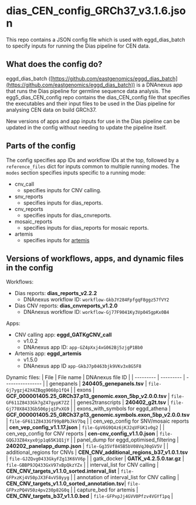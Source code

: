 # dias_CEN_config_GRCh37_v3.1.6.json

This repo contains a JSON config file which is used with eggd_dias_batch to specify inputs for running the Dias pipeline for CEN data.

## What does the config do?
eggd_dias_batch ([https://github.com/eastgenomics/eggd_dias_batch](https://github.com/eastgenomics/eggd_dias_batch)) is a DNAnexus app that runs the Dias pipeline for germline sequence data analysis. The egg5_dias_CEN_config repo contains the dias_CEN_config file that specifies the executables and their input files to be used in the Dias pipeline for analysing CEN data on build GRCh37.

New versions of apps and app inputs for use in the Dias pipeline can be updated in the config without needing to update the pipeline itself.

## Parts of the config
The config specifies app IDs and workflow IDs at the top, followed by a `reference_files` dict for inputs common to multiple running modes.
The `modes` section specifies inputs specific to a running mode:
* cnv_call
    * specifies inputs for CNV calling.
* snv_reports
    * specifies inputs for dias_reports.
* cnv_reports
    * specifies inputs for dias_cnvreports.
* mosaic_reports
    * specifies inputs for dias_reports for mosaic reports.
* artemis
    * specifies inputs for [artemis](https://github.com/eastgenomics/eggd_artemis)


## Versions of workflows, apps, and dynamic files in the config
Workflows:
* Dias reports: **dias_reports_v2.2.2**
    * DNAnexus workflow ID: `workflow-GkbJY284FpfgqF8ggz57fVY2`
* Dias CNV reports: **dias_cnvreports_v1.2.0**
    * DNAnexus workflow ID: `workflow-Gj77F9041Ky3Vp045gpKx0B4`

Apps:
* CNV calling app: **eggd_GATKgCNV_call**
    * v1.0.2
    * DNAnexus app ID: `app-GZ4pXxj4xG062Bj5zjgP1Bb0`
* Artemis app: **eggd_artemis**
    * v1.5.0
    * DNAnexus app ID `app-GkbJ7p0463bjk9VKv3x8G5F8`

Dynamic files:
| File      | File name | DNAnexus file ID |
| --------- | --------- | ---------------- |
| genepanels | **240405_genepanels.tsv** | `file-Gj7ygzj42X4ZBqg9068p1fQ4` |
| exons | **GCF_000001405.25_GRCh37.p13_genomic.exon_5bp_v2.0.0.tsv** | `file-GF611Z8433Gk7gZ47gypK7ZZ` |
| genes2transcripts | **240402_g2t.tsv** | `file-Gj770X8433Gb506pjq1PxXG9` |
| exons_with_symbols for eggd_athena | **GCF_000001405.25_GRCh37.p13_genomic.symbols.exon_5bp_v2.0.0.tsv** | `file-GF611Z8433Gf99pBPbJkV7bq` |
| cen_vep_config for SNV/mosaic reports | **cen_vep_config_v1.1.17.json** | `file-GpV6G9Q4z6jKJ2qVFGK1v0g2` |
| cen_vep_config for CNV reports | **cen-cnv_config_v1.1.0.json** | `file-GQGJ3Z84xyx0jp1q65K1Q1jY` |
| panel_dump for eggd_optimised_filtering | **240202_panelapp_dump.json** | `file-Gg35Vf845B5bV08VqJ0qGV5V` |
| additional_regions for CNVs | **CEN_CNV_additional_regions_b37_v1.0.1.tsv** | `file-GJZQvg0433GkyFZg13K6VV6p` |
| gatk_docker | **GATK_v4.2.5.0.tar.gz** | `file-GBBP9JQ433GxV97xBpQkzYZx` |
| interval_list for CNV calling | **CEN_CNV_targets_v1.1.0_sorted.interval_list** | `file-GFPxzKj4V50pJX3F4vV58yyg` |
| annotation of interval_list for CNV calling | **CEN_CNV_targets_v1.1.0_sorted_annotation.tsv**| `file-GFPxzPQ4V50z4pv230p82G0q` |
| capture_bed for artemis | **CEN_CNV_targets_b37_v1.1.0.bed** | `file-GFPxpJj4GVV0Pfzv4VGYf1pq` |